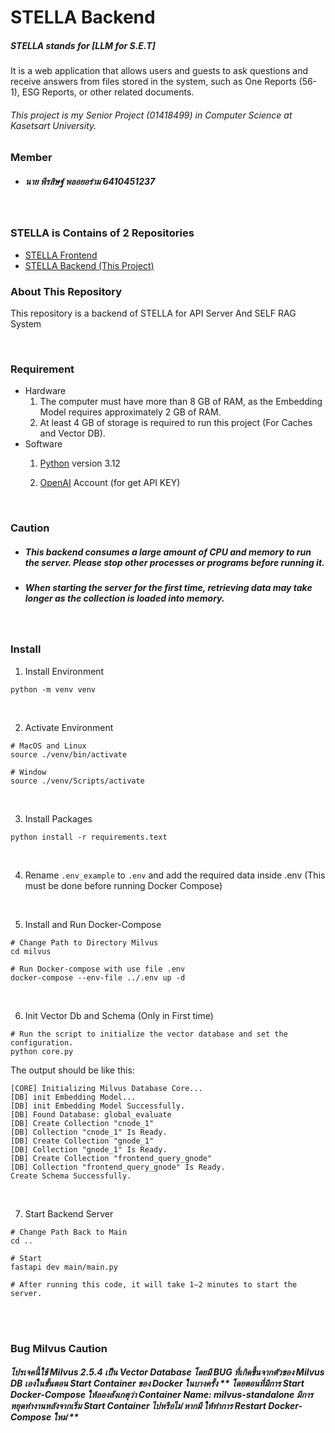 # STELLA Backend
##### STELLA stands for [LLM for S.E.T]
It is a web application that allows users and guests to ask questions and receive answers from files stored in the system, such as One Reports (56-1), ESG Reports, or other related documents.

###### This project is my Senior Project (01418499) in Computer Science at Kasetsart University.

### Member
- ##### นาย พีรสิษฐ์ พลอยอร่าม 6410451237

<br>

### STELLA is Contains of 2 Repositories
- [STELLA Frontend](https://github.com/PeerasitPloyaram/RAG-SET)
- [STELLA Backend (This Project)](https://github.com/PeerasitPloyaram/STELLA-Backend)

### About This Repository
This repository is a backend of STELLA for API Server And SELF RAG System

<br>

### Requirement
- Hardware
    1. The computer must have more than 8 GB of RAM, as the Embedding Model requires approximately 2 GB of RAM.
    2. At least 4 GB of storage is required to run this project (For Caches and Vector DB).
- Software
    1. [Python](https://www.python.org/downloads/release/python-3120/) version 3.12

    2. [OpenAI](https://platform.openai.com) Account (for get API KEY)

<br>

### Caution
- ##### This backend consumes a large amount of CPU and memory to run the server. Please stop other processes or programs before running it.
- ##### When starting the server for the first time, retrieving data may take longer as the collection is loaded into memory.

<br>

### Install
1. Install Environment
```
python -m venv venv
```

<br>

2. Activate Environment
```
# MacOS and Linux
source ./venv/bin/activate

# Window
source ./venv/Scripts/activate
```

<br>

3. Install Packages
```
python install -r requirements.text
```

<br>

4. Rename ```.env_example``` to ```.env``` and add the required data inside .env (This must be done before running Docker Compose)


<br>

5. Install and Run Docker-Compose
```
# Change Path to Directory Milvus
cd milvus

# Run Docker-compose with use file .env
docker-compose --env-file ../.env up -d
```

<br>

6. Init Vector Db and Schema (Only in First time)
```
# Run the script to initialize the vector database and set the configuration.
python core.py
```

The output should be like this:
```
[CORE] Initializing Milvus Database Core...
[DB] init Embedding Model...
[DB] init Embedding Model Successfully.
[DB] Found Database: global_evaluate
[DB] Create Collection "cnode_1"
[DB] Collection "cnode_1" Is Ready.
[DB] Create Collection "gnode_1"
[DB] Collection "gnode_1" Is Ready.
[DB] Create Collection "frontend_query_gnode"
[DB] Collection "frontend_query_gnode" Is Ready.
Create Schema Successfully.
```

<br>

7. Start Backend Server
```
# Change Path Back to Main
cd ..

# Start
fastapi dev main/main.py

# After running this code, it will take 1–2 minutes to start the server.
```

<br>

<br>

### Bug Milvus Caution
##### โปรเจคนี้ใช้ Milvus 2.5.4 เป็น Vector Database โดยมี BUG ที่เกิดขึ้นจากตัวของ Milvus DB เองในขั้นตอน Start Container ของ Docker ในบางครั้ง ** โดยตอนที่มีการ Start Docker-Compose ให้ลองสังเกตุว่า Container Name: milvus-standalone มีการหยุดทำงานหลังจากเริ่ม Start Container ไปหรือไม่ หากมี ให้ทำการ Restart Docker-Compose ใหม่ **
